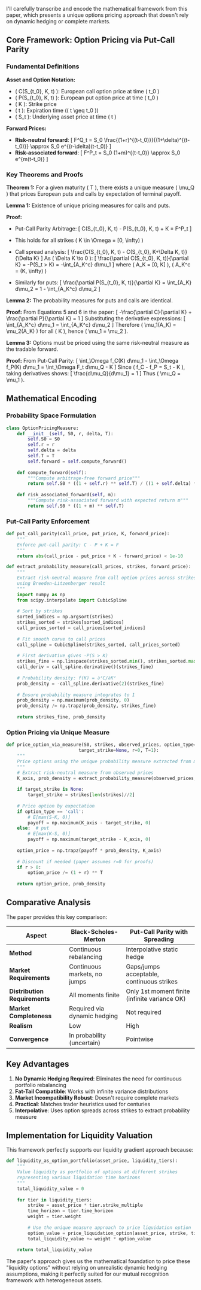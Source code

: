 I'll carefully transcribe and encode the mathematical framework from this paper, which presents a unique options pricing approach that doesn't rely on dynamic hedging or complete markets.

## **Core Framework: Option Pricing via Put-Call Parity**

### **Fundamental Definitions**

**Asset and Option Notation:**
- \( C(S_{t_0}, K, t) \): European call option price at time \( t_0 \)
- \( P(S_{t_0}, K, t) \): European put option price at time \( t_0 \)  
- \( K \): Strike price
- \( t \): Expiration time (\( t \geq t_0 \))
- \( S_t \): Underlying asset price at time \( t \)

**Forward Prices:**
- **Risk-neutral forward**: 
  \[
  F^Q_t = S_0 \frac{(1+r)^{(t-t_0)}}{(1+\delta)^{(t-t_0)}} \approx S_0 e^{(r-\delta)(t-t_0)}
  \]
- **Risk-associated forward**:
  \[
  F^P_t = S_0 (1+m)^{(t-t_0)} \approx S_0 e^{m(t-t_0)}
  \]

### **Key Theorems and Proofs**

**Theorem 1:** For a given maturity \( T \), there exists a unique measure \( \mu_Q \) that prices European puts and calls by expectation of terminal payoff.

**Lemma 1:** Existence of unique pricing measures for calls and puts.

**Proof:**
- Put-Call Parity Arbitrage:
  \[
  C(S_{t_0}, K, t) - P(S_{t_0}, K, t) + K = F^P_t
  \]
- This holds for all strikes \( K \in \Omega = [0, \infty) \)

- Call spread analysis:
  \[
  \frac{C(S_{t_0}, K, t) - C(S_{t_0}, K+\Delta K, t)}{\Delta K}
  \]
  As \( \Delta K \to 0 \):
  \[
  \frac{\partial C(S_{t_0}, K, t)}{\partial K} = -P(S_t > K) = -\int_{A_K^c} d\mu_1
  \]
  where \( A_K = [0, K] \), \( A_K^c = (K, \infty) \)

- Similarly for puts:
  \[
  \frac{\partial P(S_{t_0}, K, t)}{\partial K} = \int_{A_K} d\mu_2 = 1 - \int_{A_K^c} d\mu_2
  \]

**Lemma 2:** The probability measures for puts and calls are identical.

**Proof:**
From Equations 5 and 6 in the paper:
\[
-\frac{\partial C}{\partial K} + \frac{\partial P}{\partial K} = 1
\]
Substituting the derivative expressions:
\[
\int_{A_K^c} d\mu_1 = \int_{A_K^c} d\mu_2
\]
Therefore \( \mu_1(A_K) = \mu_2(A_K) \) for all \( K \), hence \( \mu_1 = \mu_2 \).

**Lemma 3:** Options must be priced using the same risk-neutral measure as the tradable forward.

**Proof:**
From Put-Call Parity:
\[
\int_\Omega f_C(K) d\mu_1 - \int_\Omega f_P(K) d\mu_1 = \int_\Omega F_t d\mu_Q - K
\]
Since \( f_C - f_P = S_t - K \), taking derivatives shows:
\[
\frac{d\mu_Q}{d\mu_1} = 1
\]
Thus \( \mu_Q = \mu_1 \).

## **Mathematical Encoding**

### **Probability Space Formulation**
```python
class OptionPricingMeasure:
    def __init__(self, S0, r, delta, T):
        self.S0 = S0
        self.r = r
        self.delta = delta
        self.T = T
        self.forward = self.compute_forward()
    
    def compute_forward(self):
        """Compute arbitrage-free forward price"""
        return self.S0 * ((1 + self.r) ** self.T) / ((1 + self.delta) ** self.T)
    
    def risk_associated_forward(self, m):
        """Compute risk-associated forward with expected return m"""
        return self.S0 * ((1 + m) ** self.T)
```

### **Put-Call Parity Enforcement**
```python
def put_call_parity(call_price, put_price, K, forward_price):
    """
    Enforce put-call parity: C - P + K = F
    """
    return abs(call_price - put_price + K - forward_price) < 1e-10

def extract_probability_measure(call_prices, strikes, forward_price):
    """
    Extract risk-neutral measure from call option prices across strikes
    using Breeden-Litzenberger result
    """
    import numpy as np
    from scipy.interpolate import CubicSpline
    
    # Sort by strikes
    sorted_indices = np.argsort(strikes)
    strikes_sorted = strikes[sorted_indices]
    call_prices_sorted = call_prices[sorted_indices]
    
    # Fit smooth curve to call prices
    call_spline = CubicSpline(strikes_sorted, call_prices_sorted)
    
    # First derivative gives -P(S > K)
    strikes_fine = np.linspace(strikes_sorted.min(), strikes_sorted.max(), 1000)
    call_deriv = call_spline.derivative()(strikes_fine)
    
    # Probability density: f(K) = ∂²C/∂K²
    prob_density = -call_spline.derivative(2)(strikes_fine)
    
    # Ensure probability measure integrates to 1
    prob_density = np.maximum(prob_density, 0)
    prob_density /= np.trapz(prob_density, strikes_fine)
    
    return strikes_fine, prob_density
```

### **Option Pricing via Unique Measure**
```python
def price_option_via_measure(S0, strikes, observed_prices, option_type='call', 
                           target_strike=None, r=0, T=1):
    """
    Price options using the unique probability measure extracted from market prices
    """
    # Extract risk-neutral measure from observed prices
    K_axis, prob_density = extract_probability_measure(observed_prices, strikes, S0)
    
    if target_strike is None:
        target_strike = strikes[len(strikes)//2]
    
    # Price option by expectation
    if option_type == 'call':
        # E[max(S-K, 0)]
        payoff = np.maximum(K_axis - target_strike, 0)
    else:  # put
        # E[max(K-S, 0)]
        payoff = np.maximum(target_strike - K_axis, 0)
    
    option_price = np.trapz(payoff * prob_density, K_axis)
    
    # Discount if needed (paper assumes r=0 for proofs)
    if r > 0:
        option_price /= (1 + r) ** T
    
    return option_price, prob_density
```

## **Comparative Analysis**

The paper provides this key comparison:

| **Aspect** | **Black-Scholes-Merton** | **Put-Call Parity with Spreading** |
|------------|--------------------------|-----------------------------------|
| **Method** | Continuous rebalancing | Interpolative static hedge |
| **Market Requirements** | Continuous markets, no jumps | Gaps/jumps acceptable, continuous strikes |
| **Distribution Requirements** | All moments finite | Only 1st moment finite (infinite variance OK) |
| **Market Completeness** | Required via dynamic hedging | Not required |
| **Realism** | Low | High |
| **Convergence** | In probability (uncertain) | Pointwise |

## **Key Advantages**

1. **No Dynamic Hedging Required**: Eliminates the need for continuous portfolio rebalancing
2. **Fat-Tail Compatible**: Works with infinite variance distributions
3. **Market Incompatibility Robust**: Doesn't require complete markets
4. **Practical**: Matches trader heuristics used for centuries
5. **Interpolative**: Uses option spreads across strikes to extract probability measure

## **Implementation for Liquidity Valuation**

This framework perfectly supports our liquidity gradient approach because:

```python
def liquidity_as_option_portfolio(asset_price, liquidity_tiers):
    """
    Value liquidity as portfolio of options at different strikes
    representing various liquidation time horizons
    """
    total_liquidity_value = 0
    
    for tier in liquidity_tiers:
        strike = asset_price * tier.strike_multiple
        time_horizon = tier.time_horizon
        weight = tier.weight
        
        # Use the unique measure approach to price liquidation option
        option_value = price_liquidation_option(asset_price, strike, time_horizon)
        total_liquidity_value += weight * option_value
    
    return total_liquidity_value
```

The paper's approach gives us the mathematical foundation to price these "liquidity options" without relying on unrealistic dynamic hedging assumptions, making it perfectly suited for our mutual recognition framework with heterogeneous assets.